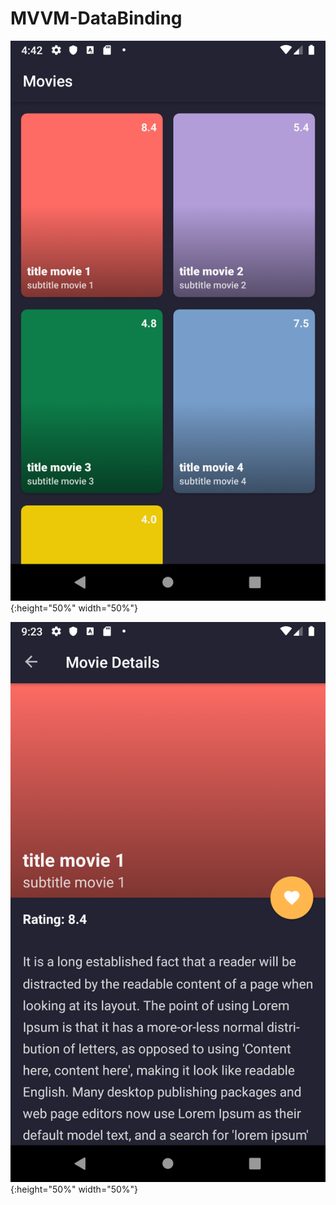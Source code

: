 # MVVM-DataBinding

![MVVM Binding Example List](https://github.com/reactive-studio-tech/MVVM-DataBinding/blob/master/device-2019-08-11-164244.png?raw=true){:height="50%" width="50%"}

![MVVM Binding Example Details](https://github.com/reactive-studio-tech/MVVM-DataBinding/blob/master/device-2019-08-11-212314.png?raw=true){:height="50%" width="50%"}
